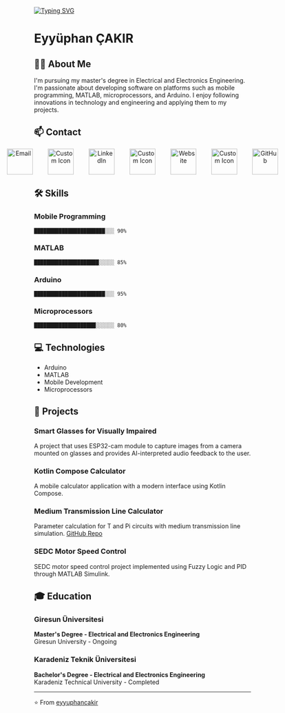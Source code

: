 [![Typing SVG](https://readme-typing-svg.demolab.com?font=Fira+Code&pause=1000&width=435&lines=Hello%2C+my+name+is+Eyy%C3%BCphan;Mobil+Developer+And+Matlab+User)](https://git.io/typing-svg)

# Eyyüphan ÇAKIR

## 👨‍💻 About Me
I'm pursuing my master's degree in Electrical and Electronics Engineering. I'm passionate about developing software on platforms such as mobile programming, MATLAB, microprocessors, and Arduino. I enjoy following innovations in technology and engineering and applying them to my projects.

## 📫 Contact

<div align="center" style="display: flex; justify-content: center; gap: 35px;">
  <a href="mailto:eypan439@yaani.com">
    <img src="https://img.icons8.com/color/96/000000/gmail.png" alt="Email" width="60">
  </a>
    <a href="YENİ_LİNK_BURAYA" title="Custom Icon">
    <img src="https://img.icons8.com/?size=100&id=PRn581yM6LbM&format=png" alt="Custom Icon" width="60">
  </a>
  <a href="https://www.linkedin.com/in/eyy%C3%BCphan-%C3%A7ak%C4%B1r-261473190/">
    <img src="https://img.icons8.com/color/96/000000/linkedin.png" alt="LinkedIn" width="60">
  </a>
  <a href="YENİ_LİNK_BURAYA" title="Custom Icon">
    <img src="https://img.icons8.com/?size=100&id=PRn581yM6LbM&format=png" alt="Custom Icon" width="60">
  </a>
  <a href="https://eyyuphan.my.canva.site/eyyuphan">
    <img src="https://img.icons8.com/fluency/96/000000/domain.png" alt="Website" width="60">
  </a>
    <a href="YENİ_LİNK_BURAYA" title="Custom Icon">
    <img src="https://img.icons8.com/?size=100&id=PRn581yM6LbM&format=png" alt="Custom Icon" width="60">
  </a>
  <a href="https://github.com/Eypan439">
    <img src="https://img.icons8.com/?size=192&id=80462&format=png" alt="GitHub" width="60">
  </a>
</div>

## 🛠️ Skills
### Mobile Programming
```
███████████████████████░░░ 90%
```

### MATLAB
```
█████████████████████░░░░░ 85%
```

### Arduino
```
███████████████████████░░░ 95%
```

### Microprocessors
```
████████████████████░░░░░░ 80%
```

## 💻 Technologies
- Arduino
- MATLAB
- Mobile Development
- Microprocessors

## 🚀 Projects
### Smart Glasses for Visually Impaired
A project that uses ESP32-cam module to capture images from a camera mounted on glasses and provides AI-interpreted audio feedback to the user.

### Kotlin Compose Calculator
A mobile calculator application with a modern interface using Kotlin Compose.

### Medium Transmission Line Calculator
Parameter calculation for T and Pi circuits with medium transmission line simulation. [GitHub Repo](https://img.icons8.com/?size=192&id=80462&format=png)

### SEDC Motor Speed Control
SEDC motor speed control project implemented using Fuzzy Logic and PID through MATLAB Simulink.

## 🎓 Education
### Giresun Üniversitesi
**Master's Degree - Electrical and Electronics Engineering**  
Giresun University - Ongoing

### Karadeniz Teknik Üniversitesi
**Bachelor's Degree - Electrical and Electronics Engineering**  
Karadeniz Technical University - Completed

---

⭐️ From [eyyuphancakir](https://github.com/Eypan439)
